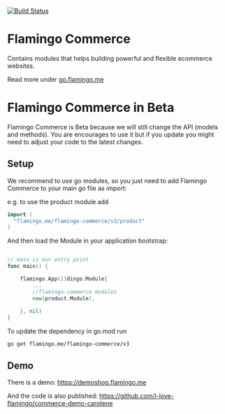 [![Build Status](https://api.travis-ci.org/i-love-flamingo/flamingo-commerce.svg?branch=master)](https://travis-ci.org/i-love-flamingo/flamingo-commerce)

# Flamingo Commerce

Contains modules that helps building powerful and flexible ecommerce websites.

Read more under [go.flamingo.me](https://docs.flamingo.me/4.%20Flamingo%20Commerce/1.%20Introduction/About%20Flamingo%20Commerce.html)

# Flamingo Commerce in Beta

Flamingo Commerce is Beta because we will still change the API (models and methods).
You are encourages to use it but if you update you might need to adjust your code to the latest changes. 


## Setup

We recommend to use go modules, so you just need to add Flamingo Commerce to your main go file as import:

e.g. to use the product module add

```go
import (
  "flamingo.me/flamingo-commerce/v3/product"
)
```

And then load the Module in your application bootstrap:

```go

// main is our entry point
func main() {

	flamingo.App([]dingo.Module{
	    ...
		//flamingo-commerce modules
		new(product.Module),
		
	}, nil)
}


```

To update the dependency in go.mod run

```
go get flamingo.me/flamingo-commerce/v3
```
## Demo 

There is a demo: https://demoshop.flamingo.me

And the code is also published: https://github.com/i-love-flamingo/commerce-demo-carotene
